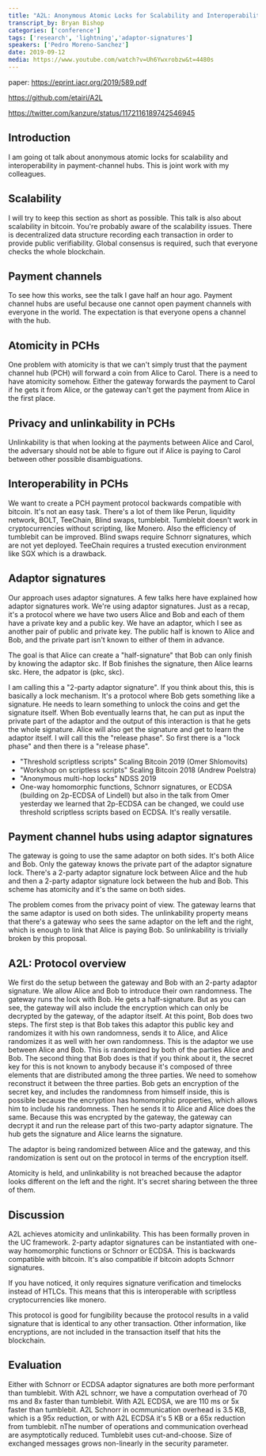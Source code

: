 ```yaml
---
title: "A2L: Anonymous Atomic Locks for Scalability and Interoperability in Payment Channel Hubs"
transcript_by: Bryan Bishop
categories: ['conference']
tags: ['research', 'lightning','adaptor-signatures']
speakers: ['Pedro Moreno-Sanchez']
date: 2019-09-12
media: https://www.youtube.com/watch?v=Uh6Ywxrobzw&t=4480s
---
```

paper: <https://eprint.iacr.org/2019/589.pdf>

<https://github.com/etairi/A2L>

<https://twitter.com/kanzure/status/1172116189742546945>

## Introduction

I am going ot talk about anonymous atomic locks for scalability and interoperability in payment-channel hubs. This is joint work with my colleagues.

## Scalability

I will try to keep this section as short as possible. This talk is also about scalability in bitcoin. You're probably aware of the scalability issues. There is decentralized data structure recording each transaction in order to provide public verifiability. Global consensus is required, such that everyone checks the whole blockchain.

## Payment channels

To see how this works, see the talk I gave half an hour ago. Payment channel hubs are useful because one cannot open payment channels with everyone in the world. The expectation is that everyone opens a channel with the hub.

## Atomicity in PCHs

One problem with atomicity is that we can't simply trust that the payment channel hub (PCH) will forward a coin from Alice to Carol. There is a need to have atomicity somehow. Either the gateway forwards the payment to Carol if he gets it from Alice, or the gateway can't get the payment from Alice in the first place.

## Privacy and unlinkability in PCHs

Unlinkability is that when looking at the payments between Alice and Carol, the adversary should not be able to figure out if Alice is paying to Carol between other possible disambiguations.

## Interoperability in PCHs

We want to create a PCH payment protocol backwards compatible with bitcoin. It's not an easy task. There's a lot of them like Perun, liquidity network, BOLT, TeeChain, Blind swaps, tumblebit. Tumblebit doesn't work in cryptocurrencies without scripting, like Monero. Also the efficiency of tumblebit can be improved. Blind swaps require Schnorr signatures, which are not yet deployed. TeeChain requires a trusted execution environment like SGX which is a drawback.

## Adaptor signatures

Our approach uses adaptor signatures. A few talks here have explained how adaptor signatures work. We're using adaptor signatures. Just as a recap, it's a protocol where we have two users Alice and Bob and each of them have a private key and a public key. We have an adaptor, which I see as another pair of public and private key. The public half is known to Alice and Bob, and the private part isn't known to either of them in advance.

The goal is that Alice can create a "half-signature" that Bob can only finish by knowing the adaptor skc. If Bob finishes the signature, then Alice learns skc. Here, the adpator is (pkc, skc).

I am calling this a "2-party adaptor signature". If you think about this, this is basically a lock mechanism. It's a protocol where Bob gets something like a signature. He needs to learn something to unlock the coins and get the signature itself. When Bob eventually learns that, he can put as input the private part of the adaptor and the output of this interaction is that he gets the whole signature. Alice will also get the signature and get to learn the adaptor itself. I will call this the "release phase". So first there is a "lock phase" and then there is a "release phase".

* "Threshold scriptless scripts" Scaling Bitcoin 2019 (Omer Shlomovits)
* "Workshop on scriptless scripts" Scaling Bitcoin 2018 (Andrew Poelstra)
* "Anonymous multi-hop locks" NDSS 2019
* One-way homomorphic functions, Schnorr signatures, or ECDSA (building on 2p-ECDSA of Lindell) but also in the talk from Omer yesterday we learned that 2p-ECDSA can be changed, we could use threshold scriptless scripts based on ECDSA. It's really versatile.

## Payment channel hubs using adaptor signatures

The gateway is going to use the same adaptor on both sides. It's both Alice and Bob. Only the gateway knows the private part of the adaptor signature lock. There's a 2-party adaptor signature lock between Alice and the hub and then a 2-party adaptor signature lock between the hub and Bob. This scheme has atomicity and it's the same on both sides.

The problem comes from the privacy point of view. The gateway learns that the same adaptor is used on both sides. The unlinkability property means that there's a gateway who sees the same adaptor on the left and the right, which is enough to link that Alice is paying Bob. So unlinkability is trivially broken by this proposal.

## A2L: Protocol overview

We first do the setup between the gateway and Bob with an 2-party adaptor signature. We allow Alice and Bob to introduce their own randomness. The gateway runs the lock with Bob. He gets a half-signature. But as you can see, the gateway will also include the encryption which can only be decrypted by the gateway, of the adaptor itself. At this point, Bob does two steps. The first step is that Bob takes this adaptor this public key and randomizes it with his own randomness, sends it to Alice, and Alice randomizes it as well with her own randomness. This is the adaptor we use between Alice and Bob. This is randomized by both of the parties Alice and Bob. The second thing that Bob does is that if you think about it, the secret key for this is not known to anybody because it's composed of three elements that are distributed among the three parties. We need to somehow reconstruct it between the three parties. Bob gets an encryption of the secret key, and includes the randomness from himself inside, this is possible because the encryption has homomorphic properties, which allows him to include his randomness. Then he sends it to Alice and Alice does the same. Because this was encrypted by the gateway, the gateway can decrypt it and run the release part of this two-party adaptor signature. The hub gets the signature and Alice learns the signature.

The adaptor is being randomized between Alice and the gateway, and this randomization is sent out on the protocol in terms of the encryption itself.

Atomicity is held, and unlinkability is not breached because the adaptor looks different on the left and the right. It's secret sharing between the three of them.

## Discussion

A2L achieves atomicity and unlinkability. This has been formally proven in the UC framework. 2-party adaptor signatures can be instantiated with one-way homomorphic functions or Schnorr or ECDSA. This is backwards compatible with bitcoin. It's also compatible if bitcoin adopts Schnorr signatures.

If you have noticed, it only requires signature verification and timelocks instead of HTLCs. This means that this is interoperable with scriptless cryptocurrencies like monero.

This protocol is good for fungibility because the protocol results in a valid signature that is identical to any other transaction. Other information, like encryptions, are not included in the transaction itself that hits the blockchain.

## Evaluation

Either with Schnorr or ECDSA adaptor signatures are both more performant than tumblebit. With A2L schnorr, we have a computation overhead of 70 ms and 8x faster than tumblebit. With A2L ECDSA, we are 110 ms or 5x faster than tumblebit. A2L Schnorr in ocmmunication overhead is 3.5 KB, which is a 95x reduction, or with A2L ECDSA it's 5 KB or a 65x reduction from tumblebit. nThe number of operations and communication overhead are asymptotically reduced. Tumblebit uses cut-and-choose. Size of exchanged messages grows non-linearly in the security parameter.



